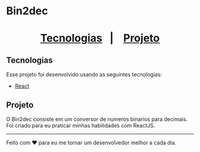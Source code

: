 <h1>
Bin2dec  
<h1/>
  
 <p align="center">
  <a href="#Tecnologias">Tecnologias</a>&nbsp;&nbsp;&nbsp;|&nbsp;&nbsp;&nbsp;
  <a href="#Projeto">Projeto</a>
 <p>
    
## Tecnologias

Esse projeto foi desenvolvido usando as seguintes tecnologias:
- [React](https://reactjs.org)

## Projeto
O Bin2dec consiste em um conversor de numeros binarios para decimais. Foi criado para eu praticar minhas habilidades com ReactJS.

---

Feito com ♥ para eu me tornar um desenvolvedor melhor a cada dia.
